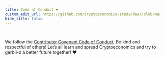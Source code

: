```yaml
---
title: Code of Conduct ❤️ 
custom_edit_url: https://github.com/cryptoeconomics-study/dao//blob/master/about/code-of-conduct.md
hide_title: false
---
```

<!-- This file is generated by /website/scripts/sync-util.js - changes will be overwritten! -->

<br />

We follow the [Contributor Covenant Code of Conduct](https://www.contributor-covenant.org/version/1/4/code-of-conduct). Be kind and respectful of others! Let’s all learn and spread Cryptoeconomics and try to gerbil-d a better future together! :heart:

<br />
